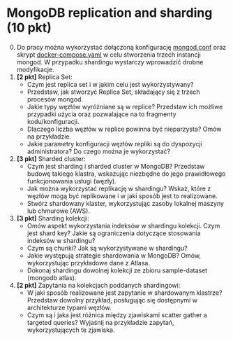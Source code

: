 # MongoDB replication and sharding (10 pkt)
0. Do pracy można wykorzystać dołączoną konfigurację [mongod.conf](./mongod.conf) oraz skrypt [docker-compose.yaml](./docker-compose.yaml) w celu stworzenia trzech instancji mongod. W przypadku shardingu wystarczy wprowadzić drobne modyfikacje.
1. **[2 pkt]** Replica Set:
    - Czym jest replica set i w jakim celu jest wykorzystywany?
    - Przedstaw, jak stworzyć Replica Set, składający się z trzech procesów mongod.
    - Jakie typy węzłów wyróżniane są w replice? Przedstaw ich możliwe przypadki użycia oraz pozwalające na to fragmenty kodu/konfiguracji.
    - Dlaczego liczba węzłów w replice powinna być nieparzysta? Omów na przykładzie.
    - Jakie parametry konfiguracji węzłów repliki są do dyspozycji administratora? Do czego można je wykorzystać?
2.	**[3 pkt]** Sharded cluster:
    - Czym jest sharding i sharded cluster w MongoDB? Przedstaw budowę takiego klastra, wskazując niezbędne do jego prawidłowego funkcjonowania usługi (węzły).
    - Jak można wykorzystać replikację w shardingu? Wskaż, które z węzłów mogą być replikowane i w jaki sposób jest to realizowane.
    - Stwórz shardowany klaster, wykorzystując zasoby lokalnej maszyny lub chmurowe (AWS).
3.	**[3 pkt]** Sharding kolekcji:
    - Omów aspekt wykorzystania indeksów w shardingu kolekcji. Czym jest shard key? Jakie są ograniczenia dotyczące stosowania indeksów w shardingu?
    - Czym są chunki? Jak są wykorzystywane w shardingu?
    - Jakie występują strategie shardowania w MongoDB? Omów, wykorzystując przykładowe dane z Atlasa.
    - Dokonaj shardingu dowolnej kolekcji ze zbioru sample-dataset (mongodb atlas).
4.	**[2 pkt]** Zapytania na kolekcjach poddanych shardingowi:
    - W jaki sposób realizowane jest zapytanie w shardowanym klastrze? Przedstaw dowolny przykład, posługując się dostępnymi w architekturze typami węzłów.
    - Czym są i jaka jest różnica między zjawiskami scatter gather a targeted queries? Wyjaśnij na przykładzie zapytań, wykorzystujących te zjawiska.
